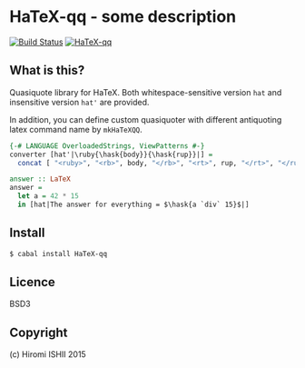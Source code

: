 HaTeX-qq - some description
================================

[![Build Status](https://travis-ci.org/konn/HaTeX-qq.svg?branch=master)](https://travis-ci.org/konn/HaTeX-qq) 
[![HaTeX-qq](http://img.shields.io/hackage/v/HaTeX-qq.svg)](http://hackage.haskell.org/package/HaTeX-qq)

## What is this?
Quasiquote library for HaTeX.
Both whitespace-sensitive version `hat` and insensitive version `hat'` are provided.

In addition, you can define custom quasiquoter with different antiquoting latex command name by `mkHaTeXQQ`.

```haskell
{-# LANGUAGE OverloadedStrings, ViewPatterns #-}
converter [hat'|\ruby{\hask{body}}{\hask{rup}}|] =
  concat [ "<ruby>", "<rb>", body, "</rb>", "<rt>", rup, "</rt>", "</ruby>" ]

answer :: LaTeX
answer =
  let a = 42 * 15
  in [hat|The answer for everything = $\hask{a `div` 15}$|]
```

## Install

```sh
$ cabal install HaTeX-qq
```

## Licence

BSD3

## Copyright

(c) Hiromi ISHII 2015
